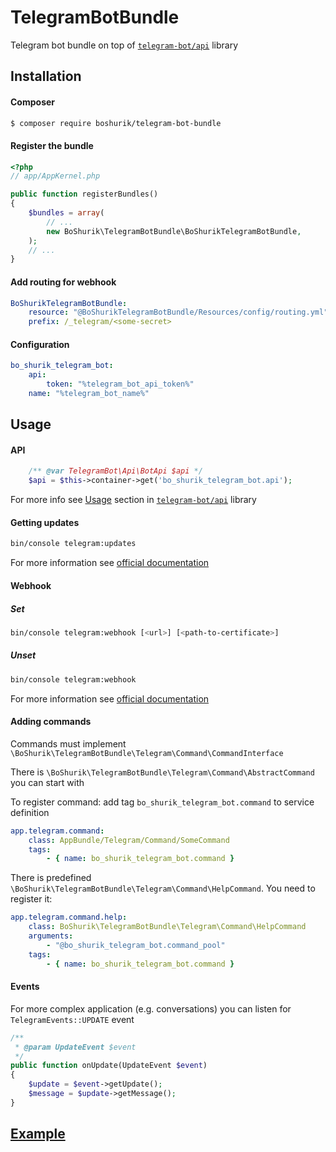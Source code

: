 TelegramBotBundle
===========

Telegram bot bundle on top of [`telegram-bot/api`][1] library

## Installation

#### Composer

``` bash
$ composer require boshurik/telegram-bot-bundle
```

#### Register the bundle

``` php
<?php
// app/AppKernel.php

public function registerBundles()
{
    $bundles = array(
        // ...
        new BoShurik\TelegramBotBundle\BoShurikTelegramBotBundle,
    );
    // ...
}
```

#### Add routing for webhook

``` yaml
BoShurikTelegramBotBundle:
    resource: "@BoShurikTelegramBotBundle/Resources/config/routing.yml"
    prefix: /_telegram/<some-secret>
```

#### Configuration

``` yaml
bo_shurik_telegram_bot:
    api:
        token: "%telegram_bot_api_token%"
    name: "%telegram_bot_name%"
```

## Usage

#### API

```php
    /** @var TelegramBot\Api\BotApi $api */
    $api = $this->container->get('bo_shurik_telegram_bot.api');
```

For more info see [Usage][2] section in [`telegram-bot/api`][1] library

#### Getting updates

``` bash
bin/console telegram:updates
```

For more information see [official documentation][3]

#### Webhook

##### Set

``` bash
bin/console telegram:webhook [<url>] [<path-to-certificate>]
```

##### Unset

``` bash
bin/console telegram:webhook
```

For more information see [official documentation][4]

#### Adding commands

Commands must implement `\BoShurik\TelegramBotBundle\Telegram\Command\CommandInterface`

There is `\BoShurik\TelegramBotBundle\Telegram\Command\AbstractCommand` you can start with

To register command: add tag `bo_shurik_telegram_bot.command` to service definition
``` yaml
app.telegram.command:
    class: AppBundle/Telegram/Command/SomeCommand
    tags:
        - { name: bo_shurik_telegram_bot.command }
```

There is predefined `\BoShurik\TelegramBotBundle\Telegram\Command\HelpCommand`. You need to register it:
``` yaml
app.telegram.command.help:
    class: BoShurik\TelegramBotBundle\Telegram\Command\HelpCommand
    arguments:
        - "@bo_shurik_telegram_bot.command_pool"
    tags:
        - { name: bo_shurik_telegram_bot.command }
```

#### Events

For more complex application (e.g. conversations) you can listen for `TelegramEvents::UPDATE` event
``` php
/**
 * @param UpdateEvent $event
 */
public function onUpdate(UpdateEvent $event)
{
    $update = $event->getUpdate();
    $message = $update->getMessage();
}
```

## [Example][5]

[1]: https://github.com/TelegramBot/Api
[2]: https://github.com/TelegramBot/Api#usage
[3]: https://core.telegram.org/bots/api#getupdates
[4]: https://core.telegram.org/bots/api#setwebhook
[5]: https://github.com/BoShurik/telegram-bot-example